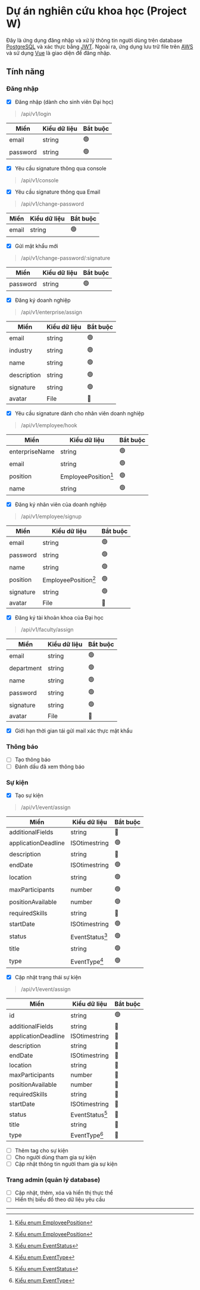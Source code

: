 # Dự án nghiên cứu khoa học (Project W)

Đây là ứng dụng đăng nhập và xử lý thông tin người dùng trên database [PostgreSQL](https://www.postgresql.org/about/) và xác thực bằng [JWT](https://jwt.io/introduction). Ngoài ra, ứng dụng lưu trữ file trên [AWS](https://aws.amazon.com/about-aws/) và sử dụng [Vue](https://vuejs.org/guide/introduction) là giao diện để đăng nhập.

## Tính năng

### Đăng nhập

- [x] Đăng nhập (dành cho sinh viên Đại học)

> /api/v1/login

| Miền     | Kiểu dữ liệu | Bắt buộc       |
| -------- | ------------ | -------------- |
| email    | string       | :green_circle: |
| password | string       | :green_circle: |

- [x] Yêu cầu signature thông qua console

> /api/v1/console

- [x] Yêu cầu signature thông qua Email

> /api/v1/change-password

| Miền  | Kiểu dữ liệu | Bắt buộc       |
| ----- | ------------ | -------------- |
| email | string       | :green_circle: |

- [x] Gửi mật khẩu mới

> /api/v1/change-password/:signature

| Miền     | Kiểu dữ liệu | Bắt buộc       |
| -------- | ------------ | -------------- |
| password | string       | :green_circle: |

- [x] Đăng ký doanh nghiệp

> /api/v1/enterprise/assign

| Miền        | Kiểu dữ liệu | Bắt buộc       |
| ----------- | ------------ | -------------- |
| email       | string       | :green_circle: |
| industry    | string       | :green_circle: |
| name        | string       | :green_circle: |
| description | string       | :green_circle: |
| signature   | string       | :green_circle: |
| avatar      | File         | :red_circle:   |

- [x] Yêu cầu signature dành cho nhân viên doanh nghiệp

> /api/v1/employee/hook

| Miền           | Kiểu dữ liệu         | Bắt buộc       |
| -------------- | -------------------- | -------------- |
| enterpriseName | string               | :green_circle: |
| email          | string               | :green_circle: |
| position       | EmployeePosition[^1] | :green_circle: |
| name           | string               | :green_circle: |

- [x] Đăng ký nhân viên của doanh nghiệp

> /api/v1/employee/signup

| Miền      | Kiểu dữ liệu         | Bắt buộc       |
| --------- | -------------------- | -------------- |
| email     | string               | :green_circle: |
| password  | string               | :green_circle: |
| name      | string               | :green_circle: |
| position  | EmployeePosition[^1] | :green_circle: |
| signature | string               | :green_circle: |
| avatar    | File                 | :red_circle:   |

- [x] Đăng ký tài khoản khoa của Đại học

> /api/v1/faculty/assign

| Miền       | Kiểu dữ liệu | Bắt buộc       |
| ---------- | ------------ | -------------- |
| email      | string       | :green_circle: |
| department | string       | :green_circle: |
| name       | string       | :green_circle: |
| password   | string       | :green_circle: |
| signature  | string       | :green_circle: |
| avatar     | File         | :red_circle:   |

- [x] Giới hạn thời gian tái gửi mail xác thực mật khẩu

### Thông báo

- [ ] Tạo thông báo
- [ ] Đánh dấu đã xem thông báo

### Sự kiện

- [x] Tạo sự kiện

> /api/v1/event/assign

| Miền                | Kiểu dữ liệu    | Bắt buộc       |
| ------------------- | --------------- | -------------- |
| additionalFields    | string          | :red_circle:   |
| applicationDeadline | ISOtimestring   | :green_circle: |
| description         | string          | :red_circle:   |
| endDate             | ISOtimestring   | :green_circle: |
| location            | string          | :green_circle: |
| maxParticipants     | number          | :green_circle: |
| positionAvailable   | number          | :green_circle: |
| requiredSkills      | string          | :red_circle:   |
| startDate           | ISOtimestring   | :green_circle: |
| status              | EventStatus[^2] | :green_circle: |
| title               | string          | :green_circle: |
| type                | EventType[^3]   | :green_circle: |

- [x] Cập nhật trạng thái sự kiện

> /api/v1/event/assign

| Miền                | Kiểu dữ liệu    | Bắt buộc       |
| ------------------- | --------------- | -------------- |
| id                  | string          | :green_circle: |
| additionalFields    | string          | :red_circle:   |
| applicationDeadline | ISOtimestring   | :red_circle:   |
| description         | string          | :red_circle:   |
| endDate             | ISOtimestring   | :red_circle:   |
| location            | string          | :red_circle:   |
| maxParticipants     | number          | :red_circle:   |
| positionAvailable   | number          | :red_circle:   |
| requiredSkills      | string          | :red_circle:   |
| startDate           | ISOtimestring   | :red_circle:   |
| status              | EventStatus[^2] | :red_circle:   |
| title               | string          | :red_circle:   |
| type                | EventType[^3]   | :red_circle:   |

- [ ] Thêm tag cho sự kiện
- [ ] Cho người dùng tham gia sự kiện
- [ ] Cập nhật thông tin người tham gia sự kiện

### Trang admin (quản lý database)

- [ ] Cập nhật, thêm, xóa và hiển thị thực thể
- [ ] Hiển thị biểu đồ theo dữ liệu yêu cầu

---

[^1]: [Kiểu enum EmployeePosition](https://524h0003.github.io/Project_W/miscellaneous/enumerations.html#EmployeePosition)

[^2]: [Kiểu enum EventStatus](https://524h0003.github.io/Project_W/miscellaneous/enumerations.html#EventStatus)

[^3]: [Kiểu enum EventType](https://524h0003.github.io/Project_W/miscellaneous/enumerations.html#EventType)
